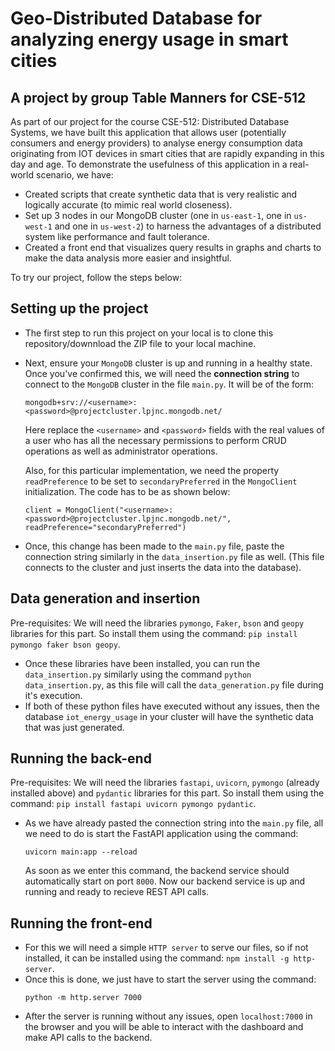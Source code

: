 # Geo-Distributed Database for analyzing energy usage in smart cities
## A project by group Table Manners for CSE-512

As part of our project for the course CSE-512: Distributed Database Systems, we have built this application that allows user (potentially consumers and energy providers) to analyse energy consumption data originating from IOT devices in smart cities that are rapidly expanding in this day and age. To demonstrate the usefulness of this application in a real-world scenario, we have:
- Created scripts that create synthetic data that is very realistic and logically accurate (to mimic real world closeness).
- Set up 3 nodes in our MongoDB cluster (one in `us-east-1`, one in `us-west-1` and one in `us-west-2`) to harness the advantages of a distributed system like performance and fault tolerance.
- Created a front end that visualizes query results in graphs and charts to make the data analysis more easier and insightful.

To try our project, follow the steps below:

## Setting up the project

- The first step to run this project on your local is to clone this repository/downnload the ZIP file to your local machine.
- Next, ensure your `MongoDB` cluster is up and running in a healthy state. Once you've confirmed this, we will need the **connection string** to connect to the `MongoDB` cluster in the file `main.py`. It will be of the form:
  ```
  mongodb+srv://<username>:<password>@projectcluster.lpjnc.mongodb.net/
  ```
  Here replace the  `<username>` and `<password>` fields with the real values of a user who has all the necessary permissions to perform CRUD operations as well as administrator operations.
  
  Also, for this particular implementation, we need the property `readPreference` to be set to `secondaryPreferred` in the `MongoClient` initialization. The code has to be as shown below:
  ```
  client = MongoClient("<username>:<password>@projectcluster.lpjnc.mongodb.net/", readPreference="secondaryPreferred")
  ```
- Once, this change has been made to the `main.py` file, paste the connection string similarly in the `data_insertion.py` file as well. (This file connects to the cluster and just inserts the data into the database).

## Data generation and insertion

Pre-requisites: We will need the libraries `pymongo`, `Faker`, `bson` and `geopy` libraries for this part. So install them using the command: `pip install pymongo faker bson geopy`.

- Once these libraries have been installed, you can run the `data_insertion.py` similarly using the command `python data_insertion.py`, as this file will call the `data_generation.py` file during it's execution.
- If both of these python files have executed without any issues, then the database `iot_energy_usage` in your cluster will have the synthetic data that was just generated.

## Running the back-end 

Pre-requisites: We will need the libraries `fastapi`, `uvicorn`, `pymongo` (already installed above) and `pydantic` libraries for this part. So install them using the command: `pip install fastapi uvicorn pymongo pydantic`.

- As we have already pasted the connection string into the `main.py` file, all we need to do is start the FastAPI application using the command:
  ```
  uvicorn main:app --reload
  ```
  As soon as we enter this command, the backend service should automatically start on port `8000`. Now our backend service is up and running and ready to recieve REST API calls.

## Running the front-end

- For this we will need a simple `HTTP server` to serve our files, so if not installed, it can be installed using the command: `npm install -g http-server`.
- Once this is done, we just have to start the server using the command:
  ```
  python -m http.server 7000
  ```
- After the server is running without any issues, open `localhost:7000` in the browser and you will be able to interact with the dashboard and make API calls to the backend.
